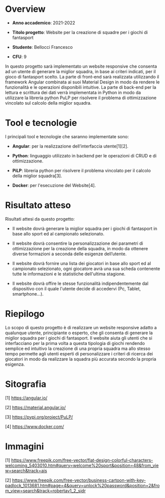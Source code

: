 # Overview

- **Anno accademico**: 2021-2022

- **Titolo progetto**: Website per la creazione di squadre per i giochi di fantasport

- **Studente**: Bellocci Francesco

- **CFU**: 9
    
In questo progetto sarà implementato un website responsive che consenta ad un utente di generare la miglior squadra, in base ai criteri indicati, per il gioco di fantasport scelto.
La parte di front-end sarà realizzata utilizzando il framework Angular combinata ai suoi Material Design in modo da rendere le funzionalità e le operazioni disponibili intuitive. La parte di back-end per la lettura e scrittura dei dati verrà implementata in Python in modo da utilizzare la libreria python PuLP per risolvere il problema di ottimizzazione vincolato sul calcolo della miglior squadra.


# Tool e tecnologie

I principali tool e tecnologie che saranno implementate sono:

- **Angular**: per la realizzazione dell’interfaccia utente[1][2].

- **Python**: linguaggio utilizzato in backend per le operazioni di CRUD e di ottimizzazione.

- **PiLP**: libreria python per risolvere il problema vincolato per il calcolo della miglior squadra[3].

- **Docker**: per l'esecuzione del Website[4].


# Risultato atteso

Risultati attesi da questo progetto:

- Il website dovrà generare la miglior squadra per i giochi di fantasport in base allo sport ed al campionato selezionato.

- Il website dovrà consentire la personalizzazione dei parametri di ottimizzazione per la creazione della squadra, in modo da ottenere diverse formazioni a seconda delle esigenze dell’utente.

- Il website dovrà fornire una lista dei giocatori in base allo sport ed al campionato selezionato, ogni giocatore avrà una sua scheda contenente tutte le informazioni e le statistiche dell'ultima stagione.

- Il website dovrà offire le stesse funzionalità indipendentemente dal dispositivo con il quale l'utente decide di accedervi (Pc, Tablet, smartphone...).


# Riepilogo 

Lo scopo di questo progetto è di realizzare un website responsive adatto a qualunque utente, principiante o esperto, che gli consenta di generare la miglior squadra per i giochi di fantasport. Il website aiuta gli utenti che si interfacciano per la prima volta a questa tipologia di giochi rendendo semplice ed intuitivo la creazione di una propria squadra ma allo stesso tempo permette agli utenti esperti di personalizzare i criteri di ricerca dei giocatori in modo da realizzare la squadra più accurata secondo la propria esigenza.


# Sitografia

[1] https://angular.io/

[2] https://material.angular.io/

[3] https://pypi.org/project/PuLP/

[4] https://www.docker.com/


# Immagini

[1] https://www.freepik.com/free-vector/flat-design-colorful-characters-welcoming_5403010.htm#query=welcome%20sport&position=48&from_view=search&track=ais

[2] https://www.freepik.com/free-vector/business-cartoon-with-key-padlock_1013681.htm#page=4&query=unlock%20password&position=2&from_view=search&track=robertav1_2_sidr
